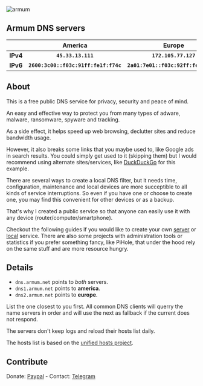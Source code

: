 ![armum](https://armum.net/img/armum-small.png "Armum")
## Armum DNS servers

||__America__|__Europe__|
|-|:-----------:|:----------:|
|__IPv4__|__`45.33.13.111`__|__`172.105.77.127`__|
|__IPv6__|__`2600:3c00::f03c:91ff:fe1f:f74c`__|__`2a01:7e01::f03c:92ff:fe42:70c5`__|

## About
This is a free public DNS service for privacy, security and peace of mind.

An easy and effective way to protect you from many types of adware, malware, ransomware, spyware and tracking.

As a side effect, it helps speed up web browsing, declutter sites and reduce bandwidth usage.

However, it also breaks some links that you maybe used to, like Google ads in search results. You could simply get used to it (skipping them) but I would recommend using alternate sites/services, like [DuckDuckGo](https://duckduckgo.com/) for this example.

There are several ways to create a local DNS filter, but it needs time, configuration, maintenance and local devices are more succeptible to all kinds of service interruptions. So even if you have one or choose to create one, you may find this convenient for other devices or as a backup.

That's why I created a public service so that anyone can easily use it with any device (router/computer/smartphone).

Checkout the following guides if you would like to create your own [server](https://github.com/armum/dns/blob/master/server.md) or [local](https://github.com/armum/dns/blob/master/local.md) service. There are also some projects with administration tools or statistics if you prefer something fancy, like PiHole, that under the hood rely on the same stuff and are more resource hungry.

## Details

- `dns.armum.net` points to _both_ servers.
- `dns1.armum.net` points to __america__.
- `dns2.armum.net` points to __europe__.

List the one closest to you first.
All common DNS clients will querry the name servers in order and will use the next as fallback if the current does not respond.

The servers don't keep logs and reload their hosts list daily.

The hosts list is based on the [unified hosts project](https://github.com/StevenBlack/hosts).


## Contribute

Donate: [Paypal](https://www.paypal.com/paypalme/mencargo/USD) - Contact: [Telegram](https://t.me/mencargo)
